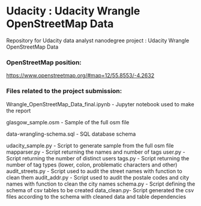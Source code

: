 # Udacity : Udacity Wrangle OpenStreetMap Data

Repository for Udacity data analyst nanodegree project : Udacity Wrangle OpenStreetMap Data

### OpenStreetMap position: 
https://www.openstreetmap.org/#map=12/55.8553/-4.2632

### Files related to the project submission:

Wrangle_OpenStreetMap_Data_final.ipynb - Jupyter notebook used to make the report

glasgow_sample.osm - Sample of the full osm file

data-wrangling-schema.sql - SQL database schema

udacity_sample.py - Script to generate sample from the full osm file
mapparser.py - Script returning the names and number of tags
user.py - Script returning the number of distinct users
tags.py - Script returning the number of tag types (lower, colon, problematic characters and other)
audit_streets.py - Script used to audit the street names with function to clean them
audit_addr.py - Script used to audit the postale codes and city names with function to clean the city names
schema.py - Script defining the schema of csv tables to be created
data_clean.py- Script generated the csv files according to the schema with cleaned data and table dependencies
